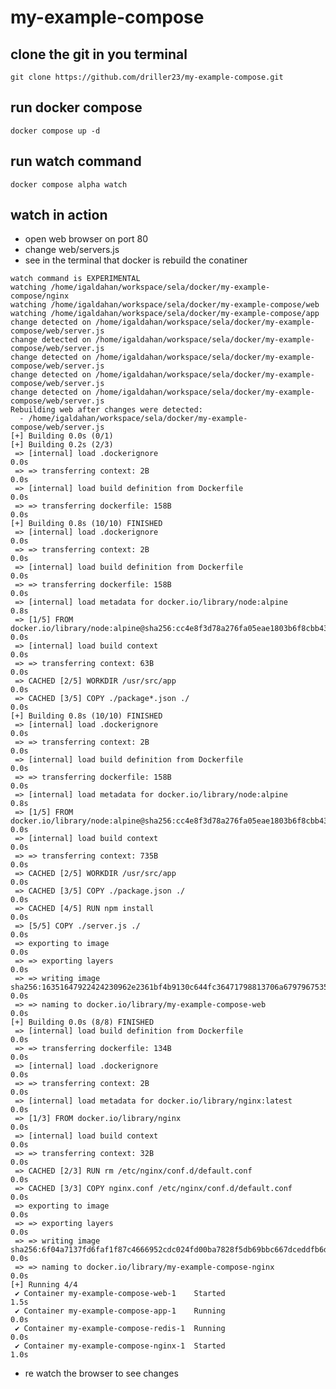 # my-example-compose

## clone the git in you terminal 
```git clone https://github.com/driller23/my-example-compose.git```

## run docker compose 
```docker compose up -d```

## run watch command 
```docker compose alpha watch```

## watch in action
- open web browser on port 80
- change web/servers.js 
- see in the terminal that docker is rebuild the conatiner 

```└❯ docker compose alpha watch
watch command is EXPERIMENTAL
watching /home/igaldahan/workspace/sela/docker/my-example-compose/nginx
watching /home/igaldahan/workspace/sela/docker/my-example-compose/web
watching /home/igaldahan/workspace/sela/docker/my-example-compose/app
change detected on /home/igaldahan/workspace/sela/docker/my-example-compose/web/server.js
change detected on /home/igaldahan/workspace/sela/docker/my-example-compose/web/server.js
change detected on /home/igaldahan/workspace/sela/docker/my-example-compose/web/server.js
change detected on /home/igaldahan/workspace/sela/docker/my-example-compose/web/server.js
change detected on /home/igaldahan/workspace/sela/docker/my-example-compose/web/server.js
Rebuilding web after changes were detected:
  - /home/igaldahan/workspace/sela/docker/my-example-compose/web/server.js
[+] Building 0.0s (0/1)                                                                                                                           
[+] Building 0.2s (2/3)                                                                                                                           
 => [internal] load .dockerignore                                                                                                            0.0s
 => => transferring context: 2B                                                                                                              0.0s
 => [internal] load build definition from Dockerfile                                                                                         0.0s
 => => transferring dockerfile: 158B                                                                                                         0.0s
[+] Building 0.8s (10/10) FINISHED                                                                                                                
 => [internal] load .dockerignore                                                                                                            0.0s
 => => transferring context: 2B                                                                                                              0.0s
 => [internal] load build definition from Dockerfile                                                                                         0.0s
 => => transferring dockerfile: 158B                                                                                                         0.0s
 => [internal] load metadata for docker.io/library/node:alpine                                                                               0.8s
 => [1/5] FROM docker.io/library/node:alpine@sha256:cc4e8f3d78a276fa05eae1803b6f8cbb43145441f54c828ab14e0c19dd95c6fd                         0.0s
 => [internal] load build context                                                                                                            0.0s
 => => transferring context: 63B                                                                                                             0.0s
 => CACHED [2/5] WORKDIR /usr/src/app                                                                                                        0.0s
 => CACHED [3/5] COPY ./package*.json ./                                                                                                     0.0s
[+] Building 0.8s (10/10) FINISHED                                                                                                                
 => [internal] load .dockerignore                                                                                                            0.0s
 => => transferring context: 2B                                                                                                              0.0s
 => [internal] load build definition from Dockerfile                                                                                         0.0s
 => => transferring dockerfile: 158B                                                                                                         0.0s
 => [internal] load metadata for docker.io/library/node:alpine                                                                               0.8s
 => [1/5] FROM docker.io/library/node:alpine@sha256:cc4e8f3d78a276fa05eae1803b6f8cbb43145441f54c828ab14e0c19dd95c6fd                         0.0s
 => [internal] load build context                                                                                                            0.0s
 => => transferring context: 735B                                                                                                            0.0s
 => CACHED [2/5] WORKDIR /usr/src/app                                                                                                        0.0s
 => CACHED [3/5] COPY ./package.json ./                                                                                                      0.0s
 => CACHED [4/5] RUN npm install                                                                                                             0.0s
 => [5/5] COPY ./server.js ./                                                                                                                0.0s
 => exporting to image                                                                                                                       0.0s
 => => exporting layers                                                                                                                      0.0s
 => => writing image sha256:16351647922424230962e2361bf4b9130c644fc36471798813706a6797967535                                                 0.0s
 => => naming to docker.io/library/my-example-compose-web                                                                                    0.0s
[+] Building 0.0s (8/8) FINISHED                                                                                                                  
 => [internal] load build definition from Dockerfile                                                                                         0.0s
 => => transferring dockerfile: 134B                                                                                                         0.0s
 => [internal] load .dockerignore                                                                                                            0.0s
 => => transferring context: 2B                                                                                                              0.0s
 => [internal] load metadata for docker.io/library/nginx:latest                                                                              0.0s
 => [1/3] FROM docker.io/library/nginx                                                                                                       0.0s
 => [internal] load build context                                                                                                            0.0s
 => => transferring context: 32B                                                                                                             0.0s
 => CACHED [2/3] RUN rm /etc/nginx/conf.d/default.conf                                                                                       0.0s
 => CACHED [3/3] COPY nginx.conf /etc/nginx/conf.d/default.conf                                                                              0.0s
 => exporting to image                                                                                                                       0.0s
 => => exporting layers                                                                                                                      0.0s
 => => writing image sha256:6f04a7137fd6faf1f87c4666952cdc024fd00ba7828f5db69bbc667dceddfb6d                                                 0.0s
 => => naming to docker.io/library/my-example-compose-nginx                                                                                  0.0s
[+] Running 4/4
 ✔ Container my-example-compose-web-1    Started                                                                                             1.5s 
 ✔ Container my-example-compose-app-1    Running                                                                                             0.0s 
 ✔ Container my-example-compose-redis-1  Running                                                                                             0.0s 
 ✔ Container my-example-compose-nginx-1  Started                                                                                             1.0s 
```

- re watch the browser to see changes 
